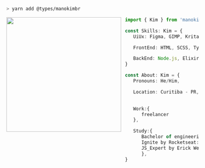 ```zsh
> yarn add @types/manokimbr
```

<!-- <a href="https://storyset.com/technology">Technology illustrations by Storyset</a> -->

<!-- <a href="https://app.daily.dev/Erebor"><img src="https://api.daily.dev/devcards/eb92cdb309e447f2a5f2c0e0af144773.png?r=p41" width="300" alt="Kim Souza's Dev Card" /></a> -->

<!--  <a href="https://app.daily.dev/Erebor"><img src="https://api.daily.dev/devcards/eb92cdb309e447f2a5f2c0e0af144773.png?r=yed" width="300" alt="Kim Souza's Dev Card" align="left" height="auto" width="300px" style="margin-right: 10px;"/></a> -->

 <img src="https://www.hugp.com/research/assets/img/gif/pc.gif" align="left" height="auto" width="300px" style="margin-right: 10px" />

```typescript
import { Kim } from 'manokimbr/developer'

const Skills: Kim = {
   UiUx: Figma, GIMP, Krita

   FrontEnd: HTML, SCSS, TypeScript, Javascript, React, ReactNative

   BackEnd: Node.js, Elixir, Insomnia, 
}

const About: Kim = {
   Pronouns: He/Him,

   Location: Curitiba - PR,
   

   Work:{
      freelancer
   },

   Study:{
      Bachelor of engineering: "UTFPR", 
      Ignite by Rocketseat: "ongoing",
      JS_Expert by Erick Wendel: "ongoing",
      },
}
```

